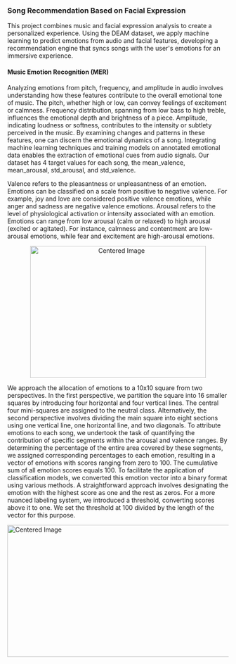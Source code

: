 ### Song Recommendation Based on Facial Expression
This project combines music and facial expression analysis to create a personalized experience. Using the DEAM dataset, we apply machine learning to predict emotions from audio and facial features, developing a recommendation engine that syncs songs with the user's emotions for an immersive experience.

#### Music Emotion Recognition (MER) 
Analyzing emotions from pitch, frequency, and amplitude in audio involves understanding
how these features contribute to the overall emotional tone of music. The pitch, whether high
or low, can convey feelings of excitement or calmness. Frequency distribution, spanning from
low bass to high treble, influences the emotional depth and brightness of a piece. Amplitude,
indicating loudness or softness, contributes to the intensity or subtlety perceived in the music.
By examining changes and patterns in these features, one can discern the emotional dynamics
of a song. Integrating machine learning techniques and training models on annotated
emotional data enables the extraction of emotional cues from audio signals.
Our dataset has 4 target values for each song, the mean_valence, mean_arousal, std_arousal,
and std_valence.

Valence refers to the pleasantness or unpleasantness of an emotion. Emotions can be classified
on a scale from positive to negative valence. For example, joy and love are considered positive
valence emotions, while anger and sadness are negative valence emotions.
Arousal refers to the level of physiological activation or intensity associated with an emotion.
Emotions can range from low arousal (calm or relaxed) to high arousal (excited or agitated).
For instance, calmness and contentment are low-arousal emotions, while fear and excitement
are high-arousal emotions.

<div style="text-align: center;">
  <img src="https://github.com/user-attachments/assets/c96faac7-de1a-4242-9416-132025b76ddc" width="400" height="300" alt="Centered Image"/>
</div>

We approach the allocation of emotions to a 10x10 square from two perspectives. In the first
perspective, we partition the square into 16 smaller squares by introducing four horizontal and
four vertical lines. The central four mini-squares are assigned to the neutral class. Alternatively, the second perspective involves dividing the main square into eight sections using one vertical line, one horizontal line, and two diagonals. To attribute emotions to each song, we undertook the task of quantifying the contribution of
specific segments within the arousal and valence ranges. By determining the percentage of the
entire area covered by these segments, we assigned corresponding percentages to each
emotion, resulting in a vector of emotions with scores ranging from zero to 100. The
cumulative sum of all emotion scores equals 100.
To facilitate the application of classification models, we converted this emotion vector into a
binary format using various methods. A straightforward approach involves designating the
emotion with the highest score as one and the rest as zeros. For a more nuanced labeling
system, we introduced a threshold, converting scores above it to one. We set the threshold at
100 divided by the length of the vector for this purpose.

  <img src="https://github.com/user-attachments/assets/f78dfab0-aaee-48ea-bd4c-6b3d192a7378" width="600" height="300" alt="Centered Image"/>



